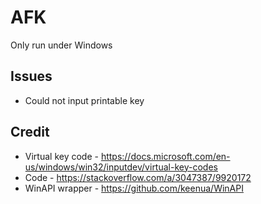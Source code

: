 # AFK

Only run under Windows

## Issues

- Could not input printable key

## Credit

- Virtual key code - <https://docs.microsoft.com/en-us/windows/win32/inputdev/virtual-key-codes>
- Code - <https://stackoverflow.com/a/3047387/9920172>
- WinAPI wrapper - <https://github.com/keenua/WinAPI>
